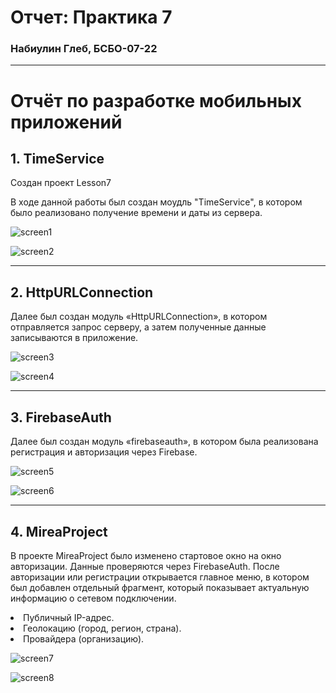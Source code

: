# Отчет: Практика 7
### Набиулин Глеб, БСБО-07-22

---
# Отчёт по разработке мобильных приложений

## 1. TimeService

Создан проект Lesson7

В ходе данной работы был создан моудль "TimeService", в котором было реализовано получение времени и даты из сервера.

![screen1]()

![screen2]()

---
## 2. HttpURLConnection

Далее был создан модуль «HttpURLConnection», в котором отправляется запрос серверу, а затем полученные данные записываются в приложение.

![screen3]()

![screen4]()

---
## 3. FirebaseAuth

Далее был создан модуль «firebaseauth», в котором была реализована
регистрация и авторизация через Firebase.

![screen5]()

![screen6]()


---
## 4. MireaProject

В проекте MireaProject было изменено стартовое окно на окно авторизации. Данные проверяются через FirebaseAuth. После авторизации или регистрации открывается главное меню, в котором был добавлен отдельный фрагмент, который показывает актуальную информацию о сетевом подключении.

<ui>
<li>Публичный IP-адрес. </li>

<li>Геолокацию (город, регион, страна). </li>

<li>Провайдера (организацию). </li>
</ul>

![screen7]()

![screen8]()

